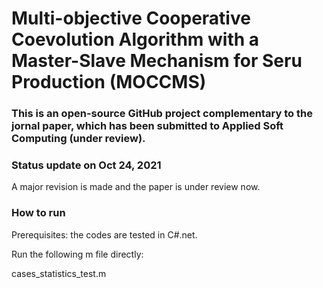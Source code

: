 # Multi-objective Cooperative Coevolution Algorithm with a Master-Slave Mechanism for Seru Production (MOCCMS)
### This is an open-source GitHub project complementary to the jornal paper, which has been submitted to Applied Soft Computing (under review).

### Status update on Oct 24, 2021
A major revision is made and the paper is under review now.

### How to run
Prerequisites: the codes are tested in C#.net.

Run the following m file directly:

cases_statistics_test.m
